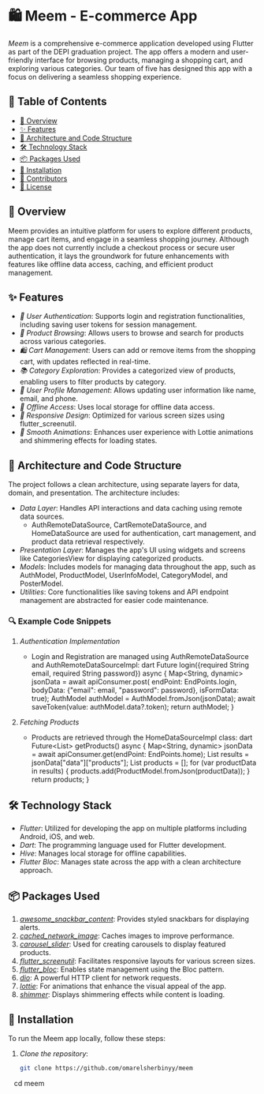 # 🛍 Meem - E-commerce App

*Meem* is a comprehensive e-commerce application developed using Flutter as part of the DEPI graduation project. The app offers a modern and user-friendly interface for browsing products, managing a shopping cart, and exploring various categories. Our team of five has designed this app with a focus on delivering a seamless shopping experience.

## 📜 Table of Contents
- [📖 Overview](#-overview)
- [✨ Features](#-features)
- [📐 Architecture and Code Structure](#-architecture-and-code-structure)
- [🛠 Technology Stack](#-technology-stack)
- [📦 Packages Used](#-packages-used)
- [🚀 Installation](#-installation)
- [👥 Contributors](#-contributors)
- [📄 License](#-license)

## 📖 Overview
Meem provides an intuitive platform for users to explore different products, manage cart items, and engage in a seamless shopping journey. Although the app does not currently include a checkout process or secure user authentication, it lays the groundwork for future enhancements with features like offline data access, caching, and efficient product management.

## ✨ Features
- *🔐 User Authentication*: Supports login and registration functionalities, including saving user tokens for session management.
- *🛒 Product Browsing*: Allows users to browse and search for products across various categories.
- *🛍 Cart Management*: Users can add or remove items from the shopping cart, with updates reflected in real-time.
- *📚 Category Exploration*: Provides a categorized view of products, enabling users to filter products by category.
- *👤 User Profile Management*: Allows updating user information like name, email, and phone.
- *📴 Offline Access*: Uses local storage for offline data access.
- *📱 Responsive Design*: Optimized for various screen sizes using flutter_screenutil.
- *🎨 Smooth Animations*: Enhances user experience with Lottie animations and shimmering effects for loading states.

## 📐 Architecture and Code Structure
The project follows a clean architecture, using separate layers for data, domain, and presentation. The architecture includes:
- *Data Layer*: Handles API interactions and data caching using remote data sources.
  - AuthRemoteDataSource, CartRemoteDataSource, and HomeDataSource are used for authentication, cart management, and product data retrieval respectively.
- *Presentation Layer*: Manages the app's UI using widgets and screens like CategoriesView for displaying categorized products.
- *Models*: Includes models for managing data throughout the app, such as AuthModel, ProductModel, UserInfoModel, CategoryModel, and PosterModel.
- *Utilities*: Core functionalities like saving tokens and API endpoint management are abstracted for easier code maintenance.

### 🔍 Example Code Snippets
1. *Authentication Implementation*
   - Login and Registration are managed using AuthRemoteDataSource and AuthRemoteDataSourceImpl:
     dart
     Future<AuthModel> login({required String email, required String password}) async {
       Map<String, dynamic> jsonData = await apiConsumer.post(
           endPoint: EndPoints.login,
           bodyData: {"email": email, "password": password},
           isFormData: true);
       AuthModel authModel = AuthModel.fromJson(jsonData);
       await saveToken(value: authModel.data?.token);
       return authModel;
     }
     
2. *Fetching Products*
   - Products are retrieved through the HomeDataSourceImpl class:
     dart
     Future<List<ProductModel>> getProducts() async {
       Map<String, dynamic> jsonData =
           await apiConsumer.get(endPoint: EndPoints.home);
       List<dynamic> results = jsonData["data"]["products"];
       List<ProductModel> products = [];
       for (var productData in results) {
         products.add(ProductModel.fromJson(productData));
       }
       return products;
     }
     

## 🛠 Technology Stack
- *Flutter*: Utilized for developing the app on multiple platforms including Android, iOS, and web.
- *Dart*: The programming language used for Flutter development.
- *Hive*: Manages local storage for offline capabilities.
- *Flutter Bloc*: Manages state across the app with a clean architecture approach.

## 📦 Packages Used
1. *[awesome_snackbar_content](https://pub.dev/packages/awesome_snackbar_content)*: Provides styled snackbars for displaying alerts.
2. *[cached_network_image](https://pub.dev/packages/cached_network_image)*: Caches images to improve performance.
3. *[carousel_slider](https://pub.dev/packages/carousel_slider)*: Used for creating carousels to display featured products.
4. *[flutter_screenutil](https://pub.dev/packages/flutter_screenutil)*: Facilitates responsive layouts for various screen sizes.
5. *[flutter_bloc](https://pub.dev/packages/flutter_bloc)*: Enables state management using the Bloc pattern.
6. *[dio](https://pub.dev/packages/dio)*: A powerful HTTP client for network requests.
7. *[lottie](https://pub.dev/packages/lottie)*: For animations that enhance the visual appeal of the app.
8. *[shimmer](https://pub.dev/packages/shimmer)*: Displays shimmering effects while content is loading.

## 🚀 Installation
To run the Meem app locally, follow these steps:

1. *Clone the repository*:
   ```bash
   git clone https://github.com/omarelsherbinyy/meem
   cd meem
